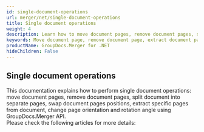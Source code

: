 ```yaml
---
id: single-document-operations
url: merger/net/single-document-operations
title: Single document operations
weight: 4
description: Learn how to move document pages, remove document pages, split document into separate pages, swap document pages positions, extract specific pages from document, change page orientation and rotate page using GroupDocs.Merger.
keywords: Move document page, remove document page, extract document page, swap document pages, change page orientation, rotate pages
productName: GroupDocs.Merger for .NET
hideChildren: False
---
```

## Single document operations

This documentation explains how to perform single document operations: move document pages, remove document pages, split document into separate pages, swap document pages positions, extract specific pages from document, change page orientation and rotation angle using GroupDocs.Merger API.  
Please check the following articles for more details:
